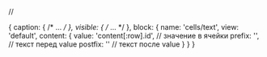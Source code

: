 //

{
    caption: { /* ... */ },
    visible: { /* ... */ },
    block: {
        name: 'cells/text',
        view: 'default',
        content: {
            value: 'content[:row].id',  // значение в ячейки
            prefix: '',                 // текст перед value
            postfix: ''                 // текст после value
        }
    }
}